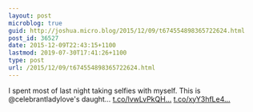 ```yaml
---
layout: post
microblog: true
guid: http://joshua.micro.blog/2015/12/09/t674554898365722624.html
post_id: 36527
date: 2015-12-09T22:43:15+1100
lastmod: 2019-07-30T17:41:26+1100
type: post
url: /2015/12/09/t674554898365722624.html
---
```

I spent most of last night taking selfies with myself. This is @celebrantladylove's daught… [t.co/lvwLvPkQH...](https://t.co/lvwLvPkQHT) [t.co/xyY3hfLe4...](https://t.co/xyY3hfLe4A)
